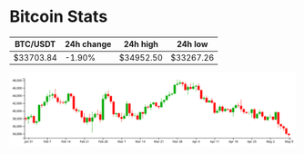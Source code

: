 # Bitcoin Stats

BTC/USDT|24h change|24h high|24h low|
|---|---|---|---|
|$33703.84|-1.90%|$34952.50|$33267.26|

<img src="./chart.svg">
